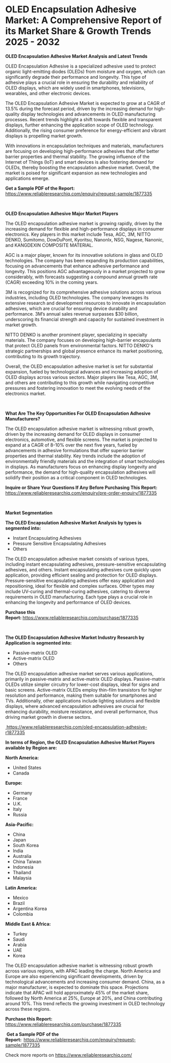 <p><h1>OLED Encapsulation Adhesive Market: A Comprehensive Report of its Market Share & Growth Trends 2025 - 2032</h1></p><p><strong>OLED Encapsulation Adhesive Market Analysis and Latest Trends</strong></p>
<p><p>OLED Encapsulation Adhesive is a specialized adhesive used to protect organic light-emitting diodes (OLEDs) from moisture and oxygen, which can significantly degrade their performance and longevity. This type of adhesive plays a crucial role in ensuring the durability and reliability of OLED displays, which are widely used in smartphones, televisions, wearables, and other electronic devices. </p><p>The OLED Encapsulation Adhesive Market is expected to grow at a CAGR of 13.5% during the forecast period, driven by the increasing demand for high-quality display technologies and advancements in OLED manufacturing processes. Recent trends highlight a shift towards flexible and transparent displays, further enhancing the application scope of OLED technology. Additionally, the rising consumer preference for energy-efficient and vibrant displays is propelling market growth. </p><p>With innovations in encapsulation techniques and materials, manufacturers are focusing on developing high-performance adhesives that offer better barrier properties and thermal stability. The growing influence of the Internet of Things (IoT) and smart devices is also fostering demand for OLEDs, thereby boosting the encapsulation adhesive market. Overall, the market is poised for significant expansion as new technologies and applications emerge.</p></p>
<p><strong>Get a Sample PDF of the Report:&nbsp;</strong> <a href="https://www.reliableresearchiq.com/enquiry/request-sample/1877335?utm_campaign=2757&utm_medium=2&utm_source=Github&utm_content=ia&utm_term=28022025&utm_id=oled-encapsulation-adhesive">https://www.reliableresearchiq.com/enquiry/request-sample/1877335</a></p>
<p>&nbsp;</p>
<p><strong>OLED Encapsulation Adhesive Major Market Players</strong></p>
<p><p>The OLED encapsulation adhesive market is growing rapidly, driven by the increasing demand for flexible and high-performance displays in consumer electronics. Key players in this market include Tesa, AGC, 3M, NITTO DENKO, Sumitomo, DowDuPont, Kyoritsu, Nanonlx, NSG, Nagese, Nanonic, and KANGDEXIN COMPOSITE MATERIAL.</p><p>AGC is a major player, known for its innovative solutions in glass and OLED technologies. The company has been expanding its production capabilities, focusing on advancements that enhance adhesive performance and longevity. This positions AGC advantageously in a market projected to grow considerably, with forecasts suggesting a compound annual growth rate (CAGR) exceeding 10% in the coming years.</p><p>3M is recognized for its comprehensive adhesive solutions across various industries, including OLED technologies. The company leverages its extensive research and development resources to innovate in encapsulation adhesives, which are crucial for ensuring device durability and performance. 3M’s annual sales revenue surpasses $30 billion, underscoring its financial strength and capacity for sustained investment in market growth.</p><p>NITTO DENKO is another prominent player, specializing in specialty materials. The company focuses on developing high-barrier encapsulants that protect OLED panels from environmental factors. NITTO DENKO's strategic partnerships and global presence enhance its market positioning, contributing to its growth trajectory.</p><p>Overall, the OLED encapsulation adhesive market is set for substantial expansion, fueled by technological advances and increasing adoption of OLED displays across various sectors. Major players like Tesa, AGC, 3M, and others are contributing to this growth while navigating competitive pressures and fostering innovation to meet the evolving needs of the electronics market.</p></p>
<p>&nbsp;</p>
<p><strong>What Are The Key Opportunities For OLED Encapsulation Adhesive Manufacturers?</strong></p>
<p><p>The OLED encapsulation adhesive market is witnessing robust growth, driven by the increasing demand for OLED displays in consumer electronics, automotive, and flexible screens. The market is projected to expand at a CAGR of 8-10% over the next five years, fueled by advancements in adhesive formulations that offer superior barrier properties and thermal stability. Key trends include the adoption of environmentally friendly materials and the integration of smart technologies in displays. As manufacturers focus on enhancing display longevity and performance, the demand for high-quality encapsulation adhesives will solidify their position as a critical component in OLED technologies.</p></p>
<p><strong>Inquire or Share Your Questions If Any Before Purchasing This Report:</strong> <a href="https://www.reliableresearchiq.com/enquiry/pre-order-enquiry/1877335?utm_campaign=2757&utm_medium=2&utm_source=Github&utm_content=ia&utm_term=28022025&utm_id=oled-encapsulation-adhesive">https://www.reliableresearchiq.com/enquiry/pre-order-enquiry/1877335</a></p>
<p>&nbsp;</p>
<p><strong>Market Segmentation</strong></p>
<p><strong>The OLED Encapsulation Adhesive Market Analysis by types is segmented into:</strong></p>
<p><ul><li>Instant Encapsulating Adhesives</li><li>Pressure Sensitive Encapsulating Adhesives</li><li>Others</li></ul></p>
<p><p>The OLED encapsulation adhesive market consists of various types, including instant encapsulating adhesives, pressure-sensitive encapsulating adhesives, and others. Instant encapsulating adhesives cure quickly upon application, providing efficient sealing and protection for OLED displays. Pressure-sensitive encapsulating adhesives offer easy application and repositioning, ideal for flexible and complex surfaces. Other types may include UV-curing and thermal-curing adhesives, catering to diverse requirements in OLED manufacturing. Each type plays a crucial role in enhancing the longevity and performance of OLED devices.</p></p>
<p><strong>Purchase this Report:&nbsp;</strong><a href="https://www.reliableresearchiq.com/purchase/1877335?utm_campaign=2757&utm_medium=2&utm_source=Github&utm_content=ia&utm_term=28022025&utm_id=oled-encapsulation-adhesive">https://www.reliableresearchiq.com/purchase/1877335</a></p>
<p>&nbsp;</p>
<p><strong>The OLED Encapsulation Adhesive Market Industry Research by Application is segmented into:</strong></p>
<p><ul><li>Passive-matrix OLED</li><li>Active-matrix OLED</li><li>Others</li></ul></p>
<p><p>The OLED encapsulation adhesive market serves various applications, primarily in passive-matrix and active-matrix OLED displays. Passive-matrix OLEDs utilize simpler circuitry for lower-cost displays, ideal for signs and basic screens. Active-matrix OLEDs employ thin-film transistors for higher resolution and performance, making them suitable for smartphones and TVs. Additionally, other applications include lighting solutions and flexible displays, where advanced encapsulation adhesives are crucial for enhancing durability, moisture resistance, and overall performance, thus driving market growth in diverse sectors.</p></p>
<p><a href="https://www.reliableresearchiq.com/oled-encapsulation-adhesive-r1877335?utm_campaign=2757&utm_medium=2&utm_source=Github&utm_content=ia&utm_term=28022025&utm_id=oled-encapsulation-adhesive">&nbsp;https://www.reliableresearchiq.com/oled-encapsulation-adhesive-r1877335</a></p>
<p><strong>In terms of Region, the OLED Encapsulation Adhesive Market Players available by Region are:</strong></p>
<p>
    <p> <strong> North America: </strong>
        <ul>
            <li>United States</li>
            <li>Canada</li>
        </ul>
        </p> 
    <p> <strong> Europe: </strong>
        <ul>
            <li>Germany</li>
            <li>France</li>
            <li>U.K.</li>
            <li>Italy</li>
            <li>Russia</li>
        </ul>
        </p> 
    <p> <strong> Asia-Pacific: </strong>
        <ul>
            <li>China</li>
            <li>Japan</li>
            <li>South Korea</li>
            <li>India</li>
            <li>Australia</li>
            <li>China Taiwan</li>
            <li>Indonesia</li>
            <li>Thailand</li>
            <li>Malaysia</li>
        </ul>
        </p> 
    <p> <strong> Latin America: </strong>
        <ul>
            <li>Mexico</li>
            <li>Brazil</li>
            <li>Argentina Korea</li>
            <li>Colombia</li>
        </ul>
        </p> 
    <p> <strong> Middle East & Africa: </strong>
        <ul>
            <li>Turkey</li>
            <li>Saudi</li>
            <li>Arabia</li>
            <li>UAE</li>
            <li>Korea</li>
        </ul>
    </p>
    </p>
<p><p>The OLED encapsulation adhesive market is witnessing robust growth across various regions, with APAC leading the charge. North America and Europe are also experiencing significant developments, driven by technological advancements and increasing consumer demand. China, as a major manufacturer, is expected to dominate this space. Projections indicate that APAC will hold approximately 45% of the market share, followed by North America at 25%, Europe at 20%, and China contributing around 10%. This trend reflects the growing investment in OLED technology across these regions.</p></p>
<p><strong>Purchase this Report: </strong><a href="https://www.reliableresearchiq.com/purchase/1877335?utm_campaign=2757&utm_medium=2&utm_source=Github&utm_content=ia&utm_term=28022025&utm_id=oled-encapsulation-adhesive">https://www.reliableresearchiq.com/purchase/1877335</a></p>
<p>&nbsp;<strong>Get a Sample PDF of the Report:&nbsp;&nbsp;</strong><a href="https://www.reliableresearchiq.com/enquiry/request-sample/1877335?utm_campaign=2757&utm_medium=2&utm_source=Github&utm_content=ia&utm_term=28022025&utm_id=oled-encapsulation-adhesive">https://www.reliableresearchiq.com/enquiry/request-sample/1877335</a></p>
<p><strong></strong></p>
<p>Check more reports on <a href="https://www.reliableresearchiq.com/?utm_campaign=2757&utm_medium=2&utm_source=Github&utm_content=ia&utm_term=28022025&utm_id=oled-encapsulation-adhesive">https://www.reliableresearchiq.com/</a></p>
